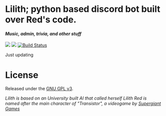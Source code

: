 


# Lilith; python based discord bot built over Red's code.
#### *Music, admin, trivia, and other stuff*
[<img src="https://img.shields.io/badge/discord-py-blue.svg">](https://github.com/Rapptz/discord.py) [<img src="https://discordapp.com/api/guilds/227983518498684930/widget.png?style=shield">](https://discord.gg/YfB7yXf) [![Build Status](https://travis-ci.org/aphroidite/lilithbot.svg?branch=develop)](https://travis-ci.org/aphroidite/lilithbot)

Just updating

# License

Released under the [GNU GPL v3](LICENSE).

*Lilith is based on an University built AI that called herself Lilith*
*Red is named after the main character of "Transistor", a videogame by [Supergiant Games](https://www.supergiantgames.com/games/transistor/)*
